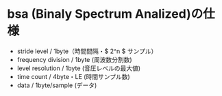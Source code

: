 # bsa (Binaly Spectrum Analized)の仕様

- stride level / 1byte（時間間隔・$ 2^n $ サンプル）
- frequency division / 1byte (周波数分割数)
- level resolution / 1byte (音圧レベルの最大値)
- time count / 4byte・LE (時間サンプル数)
- data / 1byte/sample (データ)
